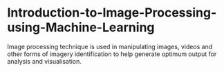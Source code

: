 # Introduction-to-Image-Processing-using-Machine-Learning
Image processing technique is used in manipulating images, videos and other forms of imagery identification to help generate optimum output for analysis and visualisation.
